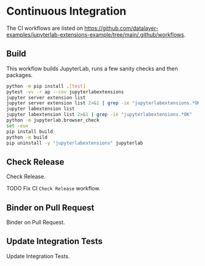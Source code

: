 # Continuous Integration

The CI workflows are listed on https://github.com/datalayer-examples/jupyterlab-extensions-example/tree/main/.github/workflows.

## Build

This workflow builds JupyterLab, runs a few sanity checks and then packages.

```bash
python -m pip install .[test]
pytest -vv -r ap --cov jupyterlabextensions
jupyter server extension list
jupyter server extension list 2>&1 | grep -ie "jupyterlabextensions.*OK"
jupyter labextension list
jupyter labextension list 2>&1 | grep -ie "jupyterlabextensions.*OK"
python -m jupyterlab.browser_check
set -eux
pip install build
python -m build
pip uninstall -y "jupyterlabextensions" jupyterlab
```

## Check Release

Check Release.

TODO Fix CI `Check Release` workflow.

## Binder on Pull Request

Binder on Pull Request.

## Update Integration Tests

Update Integration Tests.
